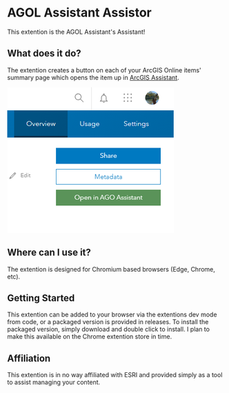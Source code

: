 # AGOL Assistant Assistor

This extention is the AGOL Assistant's Assistant!

## What does it do?

The extention creates a button on each of your ArcGIS Online items' summary page which opens the item up in [ArcGIS Assistant](https://assistant.esri-ps.com/).

![Drag Racing](resources/screenshot.png)

## Where can I use it?

The extention is designed for Chromium based browsers (Edge, Chrome, etc).

## Getting Started

This extention can be added to your browser via the extentions dev mode from code, or a packaged version is provided in releases. To install the packaged version, simply download and double click to install. I plan to make this available on the Chrome extention store in time.

## Affiliation

This extention is in no way affiliated with ESRI and provided simply as a tool to assist managing your content.
